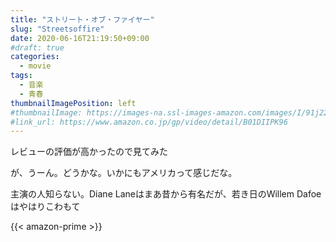 ```yaml
---
title: "ストリート・オブ・ファイヤー"
slug: "Streetsoffire"
date: 2020-06-16T21:19:50+09:00
#draft: true
categories:
  - movie
tags:
  - 音楽
  - 青春
thumbnailImagePosition: left
#thumbnailImage: https://images-na.ssl-images-amazon.com/images/I/91j22DVky6L._SX600_.jpg
#link_url: https://www.amazon.co.jp/gp/video/detail/B01DIIPK96
---
```

レビューの評価が高かったので見てみた
<!--more-->
が、うーん。どうかな。いかにもアメリカって感じだな。

主演の人知らない。Diane Laneはまあ昔から有名だが、若き日のWillem Dafoeはやはりこわもて

{{< amazon-prime >}}
